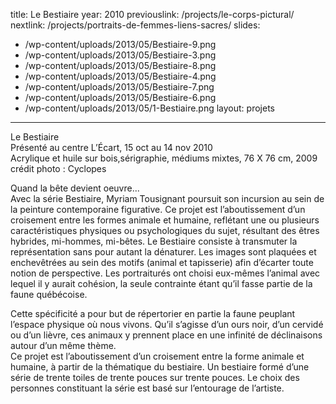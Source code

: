 title: Le Bestiaire
year: 2010
previouslink: /projects/le-corps-pictural/
nextlink: /projects/portraits-de-femmes-liens-sacres/
slides:
  - /wp-content/uploads/2013/05/Bestiaire-9.png
  - /wp-content/uploads/2013/05/Bestiaire-3.png
  - /wp-content/uploads/2013/05/Bestiaire-8.png
  - /wp-content/uploads/2013/05/Bestiaire-4.png
  - /wp-content/uploads/2013/05/Bestiaire-7.png
  - /wp-content/uploads/2013/05/Bestiaire-6.png
  - /wp-content/uploads/2013/05/1-Bestiaire.png
layout: projets
---
<p>Le Bestiaire<br />
Présenté au centre L&rsquo;Écart, 15 oct au 14 nov 2010<br />
Acrylique et huile sur bois,sérigraphie, médiums mixtes, 76 X 76 cm, 2009<br />
crédit photo : Cyclopes</p>
<p><div class="one_half"><p>
Quand la bête devient oeuvre...<br/>
Avec la série Bestiaire, Myriam Tousignant poursuit son incursion au sein de la peinture contemporaine figurative. Ce projet est l’aboutissement d’un croisement entre les formes animale et humaine, reflétant une ou plusieurs caractéristiques physiques ou psychologiques du sujet, résultant des êtres hybrides, mi-hommes, mi-bêtes. Le Bestiaire consiste à transmuter la représentation sans pour autant la dénaturer. Les images sont plaquées et enchevêtrées au sein des motifs (animal et tapisserie) afin d’écarter toute notion de perspective. Les portraiturés ont choisi eux-mêmes l’animal avec lequel il y aurait cohésion, la seule contrainte étant qu’il fasse partie de la faune québécoise.</p>
</div>
<div class="one_half last">
<p>Cette spécificité a pour but de répertorier en partie la faune peuplant l’espace physique où nous vivons. Qu’il s’agisse d’un ours noir, d’un cervidé ou d’un lièvre, ces animaux y prennent place en une infinité de déclinaisons autour d’un même thème.<br />
Ce projet est l’aboutissement d’un croisement entre la forme animale et humaine, à partir de la thématique du bestiaire. Un bestiaire formé d’une série de trente toiles de trente pouces sur trente pouces. Le choix des personnes constituant la série est basé sur l’entourage de l’artiste.</p>
</div><div class="clearboth"></div>

